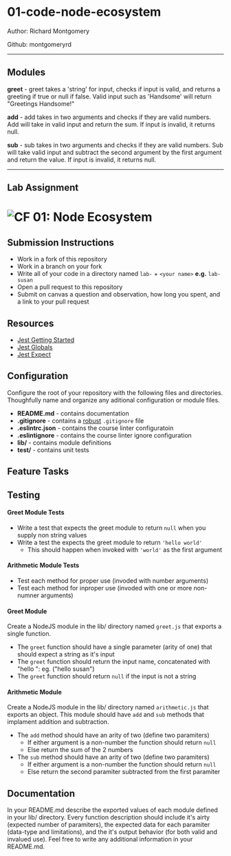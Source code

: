 <h1>01-code-node-ecosystem</h1>

Author: Richard Montgomery

Github: montgomeryrd

---

<h2>Modules</h2>

<strong>greet</strong> - greet takes a 'string' for input, checks if input is valid, and returns a greeting if true or null if false. Valid input such as 'Handsome' will return "Greetings Handsome!"

<strong>add</strong> - add takes in two arguments and checks if they are valid numbers. Add will take in valid input and return the sum. If input is invalid, it returns null.

<strong>sub</strong> - sub takes in two arguments and checks if they are valid numbers. Sub will take valid input and subtract the second argument by the first argument and return the value. If input is invalid, it returns null.

---

<h2> Lab Assignment</h2>

![CF](https://camo.githubusercontent.com/70edab54bba80edb7493cad3135e9606781cbb6b/687474703a2f2f692e696d6775722e636f6d2f377635415363382e706e67) 01: Node Ecosystem
===

## Submission Instructions
* Work in a fork of this repository
* Work in a branch on your fork
* Write all of your code in a directory named `lab-` + `<your name>` **e.g.** `lab-susan`
* Open a pull request to this repository
* Submit on canvas a question and observation, how long you spent, and a link to your pull request

## Resources
* [Jest Getting Started](https://facebook.github.io/jest/docs/en/getting-started.html)
* [Jest Globals](https://facebook.github.io/jest/docs/en/api.html#content)
* [Jest Expect](https://facebook.github.io/jest/docs/en/expect.html#content)

## Configuration
Configure the root of your repository with the following files and directories. Thoughfully name and organize any aditional configuration or module files.
* **README.md** - contains documentation
* **.gitignore** - contains a [robust](http://gitignore.io) `.gitignore` file
* **.eslintrc.json** - contains the course linter configuratoin
* **.eslintignore** - contains the course linter ignore configuration
* **lib/** - contains module definitions
* **__test__/** - contains unit tests

## Feature Tasks
## Testing
#### Greet Module Tests
* Write a test that expects the greet module to return `null` when you supply non string values
* Write a test the expects the greet module to return `'hello world'`
  * This should happen when invoked with `'world'` as the first argument

#### Arithmetic Module Tests
* Test each method for proper use (invoded with number arguments)
* Test each method for inproper use (invoded with one or more non-numner arguments)


#### Greet Module
Create a NodeJS module in the lib/ directory named `greet.js` that exports a single function.
* The `greet` function should have a single parameter (arity of one) that should expect a string as it's input
* The `greet` function should return the input name, concatenated with "hello ": eg. ("hello susan")
* The `greet` function should return `null` if the input is not a string

#### Arithmetic Module
Create a NodeJS module in the lib/ directory named `arithmetic.js` that exports an object. This module should have `add` and `sub` methods that implament addition and subtraction.
* The `add` method should have an arity of two (define two paramiters)
  * If either argument is a non-number the function should return `null`
  * Else return the sum of the 2 numbers
* The `sub` method should have an arity of two (define two paramiters)
  * If either argument is a non-number the function should return `null`
  * Else return the second paramiter subtracted from the first paramiter

## Documentation
In your README.md describe the exported values of each module defined in your lib/ directory. Every function description should include it's airty (expected number of paramiters), the expected data for each paramiter (data-type and limitations), and the it's output behavior (for both valid and invalued use). Feel free to write any additional information in your README.md.

